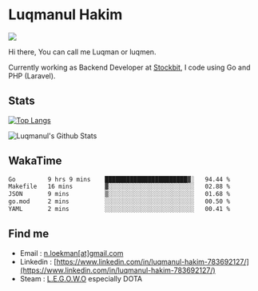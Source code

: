
# Luqmanul Hakim

![](https://komarev.com/ghpvc/?username=luqman-v1)

Hi there, You can call me Luqman or luqmen.

Currently working as Backend Developer at [Stockbit](https://stockbit.com/), I code using Go and PHP (Laravel).
## Stats

[![Top Langs](https://github-readme-stats.vercel.app/api/top-langs/?username=luqman-v1&layout=compact)](https://github.com/anuraghazra/github-readme-stats)

![Luqmanul's Github Stats](https://github-readme-stats.vercel.app/api?username=luqman-v1&show_icons=true)


## WakaTime 

<!--START_SECTION:waka-->

```txt
Go         9 hrs 9 mins    ███████████████████████▓░   94.44 %
Makefile   16 mins         ▓░░░░░░░░░░░░░░░░░░░░░░░░   02.88 %
JSON       9 mins          ▒░░░░░░░░░░░░░░░░░░░░░░░░   01.68 %
go.mod     2 mins          ░░░░░░░░░░░░░░░░░░░░░░░░░   00.50 %
YAML       2 mins          ░░░░░░░░░░░░░░░░░░░░░░░░░   00.41 %
```

<!--END_SECTION:waka-->


## Find me 

- Email : [n.loekman[at]gmail.com](mailto:n.loekman@gmail.com)
- Linkedin : [https://www.linkedin.com/in/luqmanul-hakim-783692127/](https://www.linkedin.com/in/luqmanul-hakim-783692127/)
- Steam : [L.E.G.O.W.O](https://steamcommunity.com/id/fuukmans) especially DOTA


